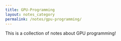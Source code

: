 ```yaml
---
title: GPU-Programming
layout: notes_category
permalink: /notes/gpu-programming/
---
```


This is a collection of notes about GPU programming!
